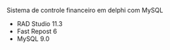 Sistema de controle financeiro em delphi com MySQL

- RAD Studio 11.3
- Fast Repost 6
- MySQL 9.0



